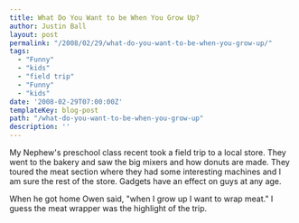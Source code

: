 ```yaml
---
title: What Do You Want to be When You Grow Up?
author: Justin Ball
layout: post
permalink: "/2008/02/29/what-do-you-want-to-be-when-you-grow-up/"
tags:
  - "Funny"
  - "kids"
  - "field trip"
  - "Funny"
  - "kids"
date: '2008-02-29T07:00:00Z'
templateKey: blog-post
path: "/what-do-you-want-to-be-when-you-grow-up"
description: ''
---
```


My Nephew's preschool class recent took a field trip to a local store. They went to the bakery and saw the big mixers and how donuts are made. They toured the meat section where they had some interesting machines and I am sure the rest of the store. Gadgets have an effect on guys at any age.

When he got home Owen said, "when I grow up I want to wrap meat." I guess the meat wrapper was the highlight of the trip.
